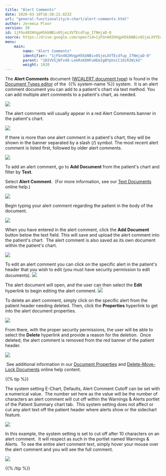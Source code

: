 ```yaml
---
title: "Alert Comments"
date: 2020-03-10T16:38:22.823Z
url: "general-functionality/e-chart/alert-comments.html"
author: Jeremia Ploor
version: 39
id: 1jFGn402HVgpH5kbNBiv8SjeLXVTEcdfup_IfNmjaD-0
source: https://drive.google.com/open?id=1jFGn402HVgpH5kbNBiv8SjeLXVTEcdfup_IfNmjaD-0
menu:
    main:
        name: "Alert Comments"
        identifier: "1jFGn402HVgpH5kbNBiv8SjeLXVTEcdfup_IfNmjaD-0"
        parent: "1DIVVSjNfv48-LekRsKDHFuHEm1gBYphsCC18iR2WikU"
        weight: 1020
---
```

The **Alert Comments** document ([WCALERT document type](https://system/?f=chart&s=dteditor&t=Document+Types&tabmodule=admin&dtopp=dtview&dtsopp=dt_val&doc_type=WCALERT)) is found in the [Document Types editor](https://system/?f=chart&s=dteditor&t=Document+Types&tabmodule=admin&tabselect=Document+Types) of the  {{% system-name %}} system.  It is an alert comment document you can add to a patient's chart via text method. You can add multiple alert comments to a patient's chart, as needed.



![](../../external_files/b6c51fcd72becbb3b82c141508c059dd.png)



The alert comments will usually appear in a red Alert Comments banner in the patient's chart.



![](../../external_files/27efaca0310c2f9061ceca6b91dee4e5.png)



If there is more than one alert comment in a patient's chart, they will be shown in the banner separated by a slash (/) symbol. The most recent alert comment is listed first, followed by older alert comments.



![](../../external_files/ca3ce43b939741511da771730a361e8c.png)



To add an alert comment, go to **Add Document** from the patient's chart and filter by **Text**.

Select **Alert Comment**.  (For more information, see our [Text Documents](../document-management/documents-and-forms/text-documents.html) online help.)



![](../../external_files/d181421582e9d2df90c44be898ad27ed.png)



Begin typing your alert comment regarding the patient in the body of the document.



![](../../external_files/afd736e8aac21277bd91b31e1a2af773.png)



When you have entered in the alert comment, click the **Add Document** button below the text field. This will save and upload the alert comment into the patient's chart.  The alert comment is also saved as its own document within the patient's chart.



![](../../external_files/6946ece6029524254b89162f10e8fea5.png)



To edit an alert comment you can click on the specific alert in the patient's header that you wish to edit (you must have security permission to edit documents).  ![](../../external_files/716e927afa398ef932206decb9a5305a.png)



The alert document will open, and the user can then select the **Edit** hyperlink to begin editing the alert comment.  ![](../../external_files/7e7721515b6bec5f4fe16c9760e463d8.png)



To delete an alert comment, simply click on the specific alert from the patient header needing deleted. Then, click the **Properties** hyperlink to get into the alert document properties.



![](../../external_files/33029ea1476f372e7271602270fb714f.png)



From there, with the proper security permissions, the user will be able to select the **Delete** hyperlink and provide a reason for the deletion.  Once deleted, the alert comment is removed from the red banner of the patient header.



![](../../external_files/b4bbd43a17dbaafa6b5d96c1cbeafa19.png)



 See additional information in our [Document Properties](../document-management/documents-and-forms/document-properties.html) and [Delete-Move-Lock Documents](../document-management/documents-and-forms/delete-move-lock-documents.html) online help content.

{{% tip %}}

The system setting E-Chart, Defaults, Alert Comment Cutoff can be set with a numerical value.  The number set here as the value will be the number of characters an alert comment will cut off within the Warnings & Alerts portlet of the Patient Summary chart tab.  This system setting does not affect or cut any alert text off the patient header where alerts show or the sidechart feature.



![](../../external_files/0130627001433d1033de8d20bf21dc39.png)



In this example, the system setting is set to cut off after 10 characters on an alert comment.  It will respect as such in the portlet named Warnings & Alerts.  To see the entire alert comment text, simply hover your mouse over the alert comment and you will see the full comment.



![](../../external_files/9e11795c4ee43e65ea586d125952259f.png)





{{% /tip %}}


